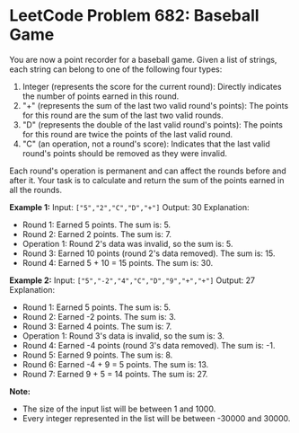 # LeetCode Problem 682: Baseball Game

You are now a point recorder for a baseball game. Given a list of strings, each string can belong to one of the following four types:

1. Integer (represents the score for the current round): Directly indicates the number of points earned in this round.
2. "+" (represents the sum of the last two valid round's points): The points for this round are the sum of the last two valid rounds.
3. "D" (represents the double of the last valid round's points): The points for this round are twice the points of the last valid round.
4. "C" (an operation, not a round's score): Indicates that the last valid round's points should be removed as they were invalid.

Each round's operation is permanent and can affect the rounds before and after it. Your task is to calculate and return the sum of the points earned in all the rounds.

**Example 1:**
Input: `["5","2","C","D","+"]`
Output: 30
Explanation:

- Round 1: Earned 5 points. The sum is: 5.
- Round 2: Earned 2 points. The sum is: 7.
- Operation 1: Round 2's data was invalid, so the sum is: 5.
- Round 3: Earned 10 points (round 2's data removed). The sum is: 15.
- Round 4: Earned 5 + 10 = 15 points. The sum is: 30.

**Example 2:**
Input: `["5","-2","4","C","D","9","+","+"]`
Output: 27
Explanation:

- Round 1: Earned 5 points. The sum is: 5.
- Round 2: Earned -2 points. The sum is: 3.
- Round 3: Earned 4 points. The sum is: 7.
- Operation 1: Round 3's data is invalid, so the sum is: 3.
- Round 4: Earned -4 points (round 3's data removed). The sum is: -1.
- Round 5: Earned 9 points. The sum is: 8.
- Round 6: Earned -4 + 9 = 5 points. The sum is: 13.
- Round 7: Earned 9 + 5 = 14 points. The sum is: 27.

**Note:**

- The size of the input list will be between 1 and 1000.
- Every integer represented in the list will be between -30000 and 30000.
